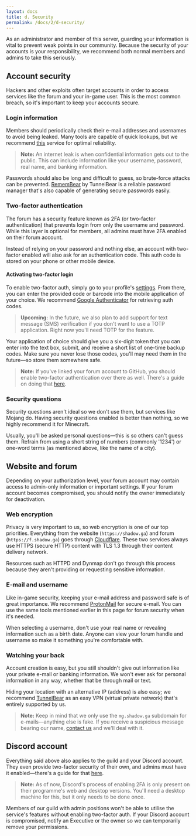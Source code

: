 ```yaml
---
layout: docs
title: d. Security
permalink: /docs/2/d-security/
---
```

As an administrator and member of this server, guarding your information is vital to prevent weak points in our community.
Because the security of your accounts is your responsibility, we recommend both normal members and admins to take this seriously.

## Account security
Hackers and other exploits often target accounts in order to access services like the forum and your in-game user.
This is the most common breach, so it's important to keep your accounts secure.

### Login information
Members should periodically check their e-mail addresses and usernames to avoid being leaked.
Many tools are capable of quick lookups, but we recommend [this](https://haveibeenpwned.com/) service for optimal reliability.

> **Note:** An internet leak is when confidential information gets out to the public. This can include information like your username, password, real name, and banking information.

Passwords should also be long and difficult to guess, so brute-force attacks can be prevented.
[RememBear](https://www.remembear.com/) by TunnelBear is a reliable password manager that's also capable of generating secure passwords easily.

### Two-factor authentication
The forum has a security feature known as 2FA (or two-factor authentication) that prevents login from only the username and password.
While this layer is optional for members, all admins must have 2FA enabled on their forum account.

Instead of relying on your password and nothing else, an account with two-factor enabled will also ask for an authentication code.
This auth code is stored on your phone or other mobile device.

#### Activating two-factor login
To enable two-factor auth, simply go to your profile's [settings](https://f.shadow.ga/settings).
From there, you can enter the provided code or barcode into the mobile application of your choice. We recommend [Google Authenticator](https://support.google.com/accounts/answer/1066447?co=GENIE.Platform%3DAndroid&hl=en) for retrieving auth codes.

> **Upcoming:** In the future, we also plan to add support for text message (SMS) verification if you don't want to use a TOTP application. Right now you'll need TOTP for the feature.

Your application of choice should give you a six-digit token that you can enter into the text box, submit, and receive a short list of one-time backup codes.
Make sure you never lose those codes, you'll may need them in the future—so store them somewhere safe.

> **Note:** If you've linked your forum account to GitHub, you should enable two-factor authentication over there as well. There's a guide on doing that [here](https://help.github.com/articles/securing-your-account-with-two-factor-authentication-2fa/).

### Security questions
Security questions aren't ideal so we don't use them, but services like Mojang do.
Having security questions enabled is better than nothing, so we highly recommend it for Minecraft.

Usually, you'll be asked personal questions—this is so others can't guess them.
Refrain from using a short string of numbers (commonly '1234') or one-word terms (as mentioned above, like the name of a city).

## Website and forum
Depending on your authorization level, your forum account may contain access to admin-only information or important settings.
If your forum account becomes compromised, you should notify the owner immediately for deactivation.

### Web encryption
Privacy is very important to us, so web encryption is one of our top priorities.
Everything from the website (`https://shadow.ga`) and forum (`https://f.shadow.ga`) goes through [Cloudflare](https://www.cloudflare.com/).
These two services always use HTTPS (secure HTTP) content with TLS 1.3 through their content delivery network.

Resources such as HTTPD and Dynmap don't go through this process because they aren't providing or requesting sensitive information.

### E-mail and username
Like in-game security, keeping your e-mail address and password safe is of great importance.
We recommend [ProtonMail](https://protonmail.com/) for secure e-mail.
You can use the same tools mentioned earlier in this page for forum security when it's needed.

When selecting a username, don't use your real name or revealing information such as a birth date.
Anyone can view your forum handle and username so make it something you're comfortable with.

### Watching your back
Account creation is easy, but you still shouldn't give out information like your private e-mail or banking information.
We won't ever ask for personal information in any way, whether that be through mail or text.

Hiding your location with an alternative IP (address) is also easy; we recommend [TunnelBear](https://www.tunnelbear.com/) as an easy VPN (virtual private network) that's entirely supported by us.

> **Note:** Keep in mind that we only use the `mg.shadow.ga` subdomain for e-mails—anything else is fake. If you receive a suspicious message bearing our name, [contact us](https://shadow.ga/docs/1/e-support/#direct-support) and we'll deal with it.

## Discord account
Everything said above also applies to the guild and your Discord account.
They even provide two-factor security of their own, and admins must have it enabled—there's a guide for that [here](https://support.discordapp.com/hc/en-us/articles/219576828-Setting-up-Two-Factor-Authentication).

> **Note:** As of now, Discord's process of enabling 2FA is only present on their programme's web and desktop versions. You'll need a desktop machine for this, but it only needs to be done once.

Members of our guild with admin positions won't be able to utilise the service's features without enabling two-factor auth.
If your Discord account is compromised, notify an Executive or the owner so we can temporarily remove your permissions.

